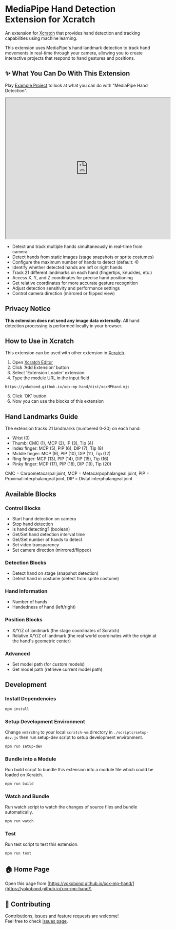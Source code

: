 # MediaPipe Hand Detection Extension for Xcratch
An extension for [Xcratch](https://xcratch.github.io/) that provides hand detection and tracking capabilities using machine learning.

This extension uses MediaPipe's hand landmark detection to track hand movements in real-time through your camera, allowing you to create interactive projects that respond to hand gestures and positions.

## ✨ What You Can Do With This Extension

Play [Example Project](https://xcratch.github.io/editor/#https://yokobond.github.io/xcx-mp-hand/projects/example.sb3) to look at what you can do with "MediaPipe Hand Detection". 
<iframe src="https://xcratch.github.io/editor/player#https://yokobond.github.io/xcx-mp-hand/projects/example.sb3" width="540px" height="460px" allow="camera"></iframe>

* Detect and track multiple hands simultaneously in real-time from camera
* Detect hands from static images (stage snapshots or sprite costumes)
* Configure the maximum number of hands to detect (default: 4)
* Identify whether detected hands are left or right hands
* Track 21 different landmarks on each hand (fingertips, knuckles, etc.)
* Access X, Y, and Z coordinates for precise hand positioning
* Get relative coordinates for more accurate gesture recognition
* Adjust detection sensitivity and performance settings
* Control camera direction (mirrored or flipped view)

## Privacy Notice

**This extension does not send any image data externally.** All hand detection processing is performed locally in your browser.

## How to Use in Xcratch

This extension can be used with other extension in [Xcratch](https://xcratch.github.io/). 
1. Open [Xcratch Editor](https://xcratch.github.io/editor)
2. Click 'Add Extension' button
3. Select 'Extension Loader' extension
4. Type the module URL in the input field 
```
https://yokobond.github.io/xcx-mp-hand/dist/xcxMPHand.mjs
```
5. Click 'OK' button
6. Now you can use the blocks of this extension

## Hand Landmarks Guide

The extension tracks 21 landmarks (numbered 0-20) on each hand:
- Wrist (0)
- Thumb: CMC (1), MCP (2), IP (3), Tip (4)
- Index finger: MCP (5), PIP (6), DIP (7), Tip (8)
- Middle finger: MCP (9), PIP (10), DIP (11), Tip (12)
- Ring finger: MCP (13), PIP (14), DIP (15), Tip (16)
- Pinky finger: MCP (17), PIP (18), DIP (19), Tip (20)

CMC = Carpometacarpal joint, MCP = Metacarpophalangeal joint, 
PIP = Proximal interphalangeal joint, DIP = Distal interphalangeal joint

## Available Blocks

### Control Blocks
- Start hand detection on camera
- Stop hand detection
- Is hand detecting? (boolean)
- Get/Set hand detection interval time
- Get/Set number of hands to detect
- Set video transparency
- Set camera direction (mirrored/flipped)

### Detection Blocks
- Detect hand on stage (snapshot detection)
- Detect hand in costume (detect from sprite costume)

### Hand Information
- Number of hands
- Handedness of hand (left/right)

### Position Blocks
- X/Y/Z of landmark
  (the stage coordinates of Scratch)
- Relative X/Y/Z of landmark
  (the real world coordinates with the origin at the hand's geometric center)

### Advanced
- Set model path (for custom models)
- Get model path (retrieve current model path)

## Development

### Install Dependencies

```sh
npm install
```

### Setup Development Environment

Change ```vmSrcOrg``` to your local ```scratch-vm``` directory in ```./scripts/setup-dev.js``` then run setup-dev script to setup development environment.

```sh
npm run setup-dev
```

### Bundle into a Module

Run build script to bundle this extension into a module file which could be loaded on Xcratch.

```sh
npm run build
```

### Watch and Bundle

Run watch script to watch the changes of source files and bundle automatically.

```sh
npm run watch
```

### Test

Run test script to test this extension.

```sh
npm run test
```

## 🏠 Home Page

Open this page from [https://yokobond.github.io/xcx-mp-hand/](https://yokobond.github.io/xcx-mp-hand/)

## 🤝 Contributing

Contributions, issues and feature requests are welcome!<br />Feel free to check [issues page](https://github.com/yokobond/xcx-mp-hand/issues).
